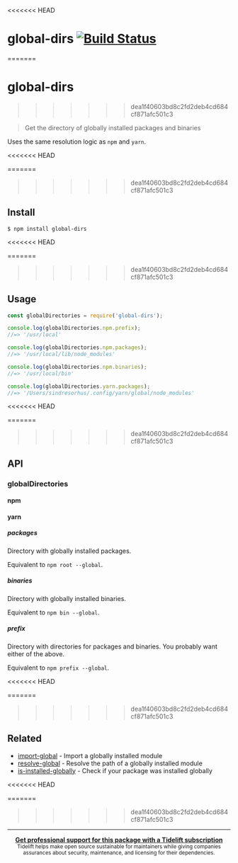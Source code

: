 <<<<<<< HEAD
# global-dirs [![Build Status](https://travis-ci.org/sindresorhus/global-dirs.svg?branch=master)](https://travis-ci.org/sindresorhus/global-dirs)
=======
# global-dirs
>>>>>>> dea1f40603bd8c2fd2deb4cd684cf871afc501c3

> Get the directory of globally installed packages and binaries

Uses the same resolution logic as `npm` and `yarn`.

<<<<<<< HEAD

=======
>>>>>>> dea1f40603bd8c2fd2deb4cd684cf871afc501c3
## Install

```
$ npm install global-dirs
```

<<<<<<< HEAD

=======
>>>>>>> dea1f40603bd8c2fd2deb4cd684cf871afc501c3
## Usage

```js
const globalDirectories = require('global-dirs');

console.log(globalDirectories.npm.prefix);
//=> '/usr/local'

console.log(globalDirectories.npm.packages);
//=> '/usr/local/lib/node_modules'

console.log(globalDirectories.npm.binaries);
//=> '/usr/local/bin'

console.log(globalDirectories.yarn.packages);
//=> '/Users/sindresorhus/.config/yarn/global/node_modules'
```

<<<<<<< HEAD

=======
>>>>>>> dea1f40603bd8c2fd2deb4cd684cf871afc501c3
## API

### globalDirectories

#### npm
#### yarn

##### packages

Directory with globally installed packages.

Equivalent to `npm root --global`.

##### binaries

Directory with globally installed binaries.

Equivalent to `npm bin --global`.

##### prefix

Directory with directories for packages and binaries. You probably want either of the above.

Equivalent to `npm prefix --global`.

<<<<<<< HEAD

=======
>>>>>>> dea1f40603bd8c2fd2deb4cd684cf871afc501c3
## Related

- [import-global](https://github.com/sindresorhus/import-global) - Import a globally installed module
- [resolve-global](https://github.com/sindresorhus/resolve-global) - Resolve the path of a globally installed module
- [is-installed-globally](https://github.com/sindresorhus/is-installed-globally) - Check if your package was installed globally

<<<<<<< HEAD

=======
>>>>>>> dea1f40603bd8c2fd2deb4cd684cf871afc501c3
---

<div align="center">
	<b>
		<a href="https://tidelift.com/subscription/pkg/npm-global-dirs?utm_source=npm-global-dirs&utm_medium=referral&utm_campaign=readme">Get professional support for this package with a Tidelift subscription</a>
	</b>
	<br>
	<sub>
		Tidelift helps make open source sustainable for maintainers while giving companies<br>assurances about security, maintenance, and licensing for their dependencies.
	</sub>
</div>
